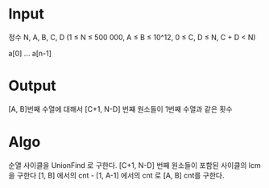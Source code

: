 # Input
정수 N, A, B, C, D (1 ≤ N ≤ 500 000, A ≤ B ≤ 10^12, 0 ≤ C, D ≤ N, C + D < N)

a[0] ... a[n-1]

# Output
[A, B]번째 수열에 대해서 [C+1, N-D] 번쨰 원소들이 1번째 수열과 같은 횟수


# Algo
순열 사이클을 UnionFind 로 구한다.
[C+1, N-D] 번째 원소들이 포함된 사이클의 lcm을 구한다
[1, B] 에서의 cnt - [1, A-1] 에서의 cnt 로 [A, B] cnt를 구한다.

